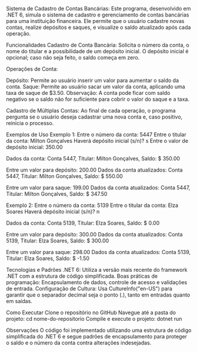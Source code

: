 Sistema de Cadastro de Contas Bancárias: 
Este programa, desenvolvido em .NET 6, simula o sistema de cadastro e gerenciamento de contas bancárias para uma instituição financeira. Ele permite que o usuário cadastre novas contas, realize depósitos e saques, e visualize o saldo atualizado após cada operação.

Funcionalidades
Cadastro de Conta Bancária:
Solicita o número da conta, o nome do titular e a possibilidade de um depósito inicial.
O depósito inicial é opcional; caso não seja feito, o saldo começa em zero.

Operações de Conta:

Depósito: Permite ao usuário inserir um valor para aumentar o saldo da conta.
Saque: Permite ao usuário sacar um valor da conta, aplicando uma taxa de saque de $3.50.
Observação: A conta pode ficar com saldo negativo se o saldo não for suficiente para cobrir o valor do saque e a taxa.

Cadastro de Múltiplas Contas:
Ao final de cada operação, o programa pergunta se o usuário deseja cadastrar uma nova conta e, caso positivo, reinicia o processo.

Exemplos de Uso
Exemplo 1:
Entre o número da conta: 5447
Entre o titular da conta: Milton Gonçalves
Haverá depósito inicial (s/n)? s
Entre o valor de depósito inicial: 350.00

Dados da conta:
Conta 5447, Titular: Milton Gonçalves, Saldo: $ 350.00

Entre um valor para depósito: 200.00
Dados da conta atualizados:
Conta 5447, Titular: Milton Gonçalves, Saldo: $ 550.00

Entre um valor para saque: 199.00
Dados da conta atualizados:
Conta 5447, Titular: Milton Gonçalves, Saldo: $ 347.50

Exemplo 2:
Entre o número da conta: 5139
Entre o titular da conta: Elza Soares
Haverá depósito inicial (s/n)? n

Dados da conta:
Conta 5139, Titular: Elza Soares, Saldo: $ 0.00

Entre um valor para depósito: 300.00
Dados da conta atualizados:
Conta 5139, Titular: Elza Soares, Saldo: $ 300.00

Entre um valor para saque: 298.00
Dados da conta atualizados:
Conta 5139, Titular: Elza Soares, Saldo: $ -1.50

Tecnologias e Padrões
.NET 6: Utiliza a versão mais recente do framework .NET com a estrutura de código simplificada.
Boas práticas de programação: Encapsulamento de dados, controle de acesso e validações de entrada.
Configuração de Cultura: Usa CultureInfo("en-US") para garantir que o separador decimal seja o ponto (.), tanto em entradas quanto em saídas.

Como Executar
Clone o repositório no GitHub
Navegue até a pasta do projeto: cd nome-do-repositorio
Compile e execute o projeto: dotnet run

Observações
O código foi implementado utilizando uma estrutura de código simplificada do .NET 6 e segue padrões de encapsulamento para proteger o saldo e o número da conta contra alterações indesejadas.
